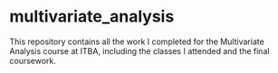 # multivariate_analysis
This repository contains all the work I completed for the Multivariate Analysis course at ITBA, including the classes I attended and the final coursework. 
